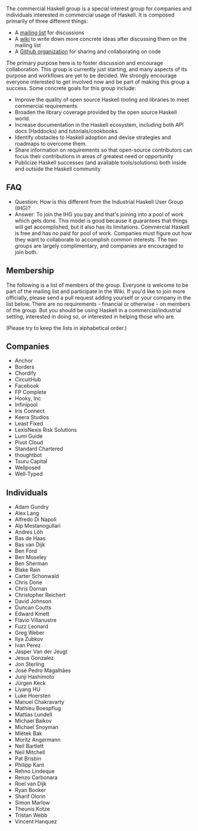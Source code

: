 The commercial Haskell group is a special interest group for companies and individuals interested in commercial usage of Haskell. It is composed primarily of three different things:

* A [mailing list](https://groups.google.com/d/forum/commercialhaskell) for discussions
* A [wiki](https://github.com/commercialhaskell/commercialhaskell/wiki) to write down more concrete ideas after discussing them on the mailing list
* A [Github organization](https://github.com/commercialhaskell) for sharing and collaborating on code

The primary purpose here is to foster discussion and encourage collaboration. This group is currently just starting, and many aspects of its purpose and workflows are yet to be decided. We strongly encourage everyone interested to get involved now and be part of making this group a success. Some concrete goals for this group include:

* Improve the quality of open source Haskell tooling and libraries to meet commercial requirements.
* Broaden the library coverage provided by the open source Haskell world.
* Increase documentation in the Haskell ecosystem, including both API docs (Haddocks) and tutorials/cookbooks.
* Identify obstacles to Haskell adoption and devise strategies and roadmaps to overcome them.
* Share information on requirements so that open-source contributors can focus their contributions in areas of greatest need or opportunity
* Publicize Haskell successes (and available tools/solutions) both inside and outside the Haskell community

## FAQ

  * Question: How is this different from the Industrial Haskell User Group (IHG)?
  * Answer: To join the IHG you pay and that's joining into a pool of work which gets done. This model is good because it guarantees that things will get accomplished, but it also has its limitations. Commercial Haskell is free and has no paid for pool of work. Companies must figure out how they want to collaborate to accomplish common interests. The two groups are largely complimentary, and companies are encouraged to join both.


## Membership

The following is a list of members of the group. Everyone is welcome to be part of the mailing list and participate in the Wiki. If you'd like to join more officially, please send a pull request adding yourself or your company in the list below. There are no requirements - financial or otherwise - on members of the group. But you should be using Haskell in a commercial/industrial setting, interested in doing so, or interested in helping those who are.

(Please try to keep the lists in alphabetical order.)

## Companies

* Anchor
* Borders
* Chordify
* CircuitHub
* Facebook
* FP Complete
* Hooky, Inc
* Infinipool
* Iris Connect
* Keera Studios
* Least Fixed
* LexisNexis Risk Solutions
* Lumi Guide
* Pivot Cloud
* Standard Chartered
* thoughtbot
* Tsuru Capital
* Wellposed
* Well-Typed

## Individuals

* Adam Gundry
* Alex Lang
* Alfredo Di Napoli
* Alp Mestanogullari
* Andres Löh
* Bas de Haas
* Bas van Dijk
* Ben Ford
* Ben Moseley
* Ben Sherman
* Blake Rain
* Carter Schonwald
* Chris Done
* Chris Dornan
* Christopher Reichert
* David Johnson
* Duncan Coutts
* Edward Kmett
* Flavio Villanustre
* Fuzz Leonard
* Greg Weber
* Ilya Zubkov
* Ivan Perez
* Jasper Van der Jeugt
* Jesus Gonzalez
* Jon Sterling
* José Pedro Magalhães
* Junji Hashimoto
* Jürgen Keck
* Liyang HU
* Luke Hoersten
* Manuel Chakravarty
* Mathieu Boespflug
* Mattias Lundell
* Michael Baikov
* Michael Snoyman
* Miëtek Bak
* Moritz Angermann
* Neil Bartlett
* Neil Mitchell
* Pat Brisbin
* Philipp Kant
* Rehno Lindeque
* Renzo Carbonara
* Roel van Dijk
* Ryan Booker
* Sharif Olorin
* Simon Marlow
* Theunis Kotze
* Tristan Webb
* Vincent Hanquez

